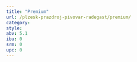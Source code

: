 ```yaml
---
title: "Premium"
url: /plzesk-prazdroj-pivovar-radegast/premium/
category: 
style: 
abv: 5.1
ibu: 0
srm: 0
upc: 0
---
```



